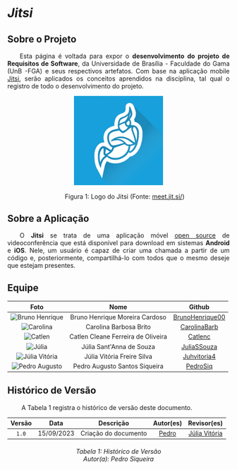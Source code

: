 # ***Jitsi***
## **Sobre o Projeto**
<p align="justify">
&emsp;&emsp;Esta página é voltada para expor o <b>desenvolvimento do projeto de Requisitos de Software</b>, da Universidade de Brasília - Faculdade do Gama (UnB -FGA) e seus respectivos artefatos. Com base na aplicação mobile <a href='https://meet.jit.si/'>Jitsi</a>, serão aplicados os conceitos aprendidos na disciplina, tal qual o registro de todo o desenvolvimento do projeto.
</p>
<center>
<img src="./assets/jitsi.png" alt="logo" width="40%" style="float: none; margin: auto"/>
<p>
&emsp;&emsp;Figura 1: Logo do Jitsi (Fonte: <a href='https://meet.jit.si/'>meet.jit.si/</a>)
</p>
</center>

## **Sobre a Aplicação**
<p align="justify">
&emsp;&emsp;O <b>Jitsi</b> se trata de uma aplicação móvel <a href="https://tecnoblog.net/responde/o-que-e-open-source-software-de-codigo-aberto/">open source</a> de videoconferência que está disponível para download em sistemas <b>Android</b> e <b>iOS</b>. Nele, um usuário é capaz de criar uma chamada a partir de um código e, posteriormente, compartilhá-lo com todos que o mesmo deseje que estejam presentes.
</p>

## **Equipe**

|                                              Foto                                               |       Nome       |                          Github                           |
| :---------------------------------------------------------------------------------------------: | :--------------: | :-------------------------------------------------------: |
|   <img src="https://github.com/BrunoHenrique00.png" alt="Bruno Henrique" style="width: 10vw"> | Bruno Henrique Moreira Cardoso | [BrunoHenrique00](https://github.com/BrunoHenrique00) |
|<img src="https://github.com/CarolinaBarb.png" alt="Carolina" style="width: 10vw"> | Carolina Barbosa Brito | [CarolinaBarb](https://github.com/CarolinaBarb) |
|<img src="https://github.com/catlenc.png" alt="Catlen" style="width: 10vw"> | Catlen Cleane Ferreira de Oliveira | [Catlenc](https://github.com/catlenc) |
|<img src="https://github.com/JuliaSSouza.png" alt="Júlia" style="width: 10vw"> | Júlia Sant'Anna de Souza | [JuliaSSouza](https://github.com/JuliaSSouza) |
|<img src="https://github.com/Juhvitoria4.png" alt="Júlia Vitória" style="width: 10vw"> | Júlia Vitória Freire Silva | [Juhvitoria4](https://github.com/Juhvitoria4) |
|   <img src="https://github.com/PedroSiq.png" alt="Pedro Augusto" style="width: 10vw">       | Pedro Augusto Santos Siqueira | [PedroSiq](https://github.com/PedroSiq) |

## **Histórico de Versão**
<p align="justify">
&emsp;&emsp; A Tabela 1 registra o histórico de versão deste documento.
</p>

|   Versão   | Data  |                      Descrição                      |    Autor(es)     |  Revisor(es)  |
| :--------: | :---: | :-------------------------------------------------: | :--------------: | :-----------: |
| `1.0` | 15/09/2023 | Criação do documento | [Pedro](https://github.com/PedroSiq) | [Júlia Vitória](https://github.com/Juhvitoria4) |

<h6 align = "center"> Tabela 1: Histórico de Versão
<br> Autor(a): Pedro Siqueira</h6>